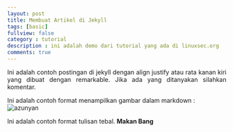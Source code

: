 ```yaml
---
layout: post
title: Membuat Artikel di Jekyll
tags: [basic]
fullview: false
category : tutorial
description : ini adalah demo dari tutorial yang ada di linuxsec.org 
comments: true
---
```


<p style="text-align:justify;">Ini adalah contoh postingan di jekyll dengan align justify atau rata kanan kiri yang dibuat dengan remarkable. Jika ada yang ditanyakan silahkan komentar.</p>

Ini adalah contoh format menampilkan gambar dalam markdown :
![azunyan](https://3.bp.blogspot.com/-jFUYJlcFR4s/WDZALylcM9I/AAAAAAAAAC4/e-JJokwZzDcVZWDVfIYEdjmAORkZwZZQACLcB/s640/azusa.jpg "nyan") 

Ini adalah contoh format tulisan tebal.
**Makan Bang**
